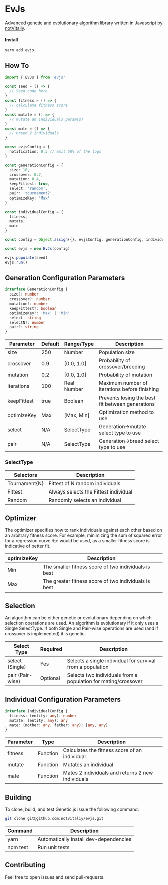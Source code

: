 # EvJs

Advanced genetic and evolutionary algorithm library written in Javascript by [notVitaliy](http://vitaliy.codes).


#### Install

```bash
yarn add evjs
```

## How To

```typescript
import { EvJs } from 'evjs'

const seed = () => {
  // Seed code here
}
const fitness = () => {
  // calculate fitness score
}
const mutate = () => {
  // mutate an individuals param(s)
}
const mate = () => {
  // breed 2 individuals
}

const evjsConfig = {
  notification: 0.5 // emit 50% of the logs
}

const generationConfig = {
  size: 10,
  crossover: 0.7,
  mutation: 0.4,
  keepFittest: true,
  select: 'random',
  pair: 'tournament2',
  optimizeKey: 'Max'
}

const individualConfig = {
  fitness,
  mutate,
  mate
}

const config = Object.assign({}, evjsConfig, generationConfig, individualConfig)

const evjs = new EvJs(config)

evjs.populate(seed)
evjs.run()

```


## Generation Configuration Parameters

```typescript
interface GenerationConfig {
  size?: number
  crossover?: number
  mutation?: number
  keepFittest?: boolean
  optimizeKey?: 'Max' | 'Min'
  select: string
  selectN?: number
  pair?: string
}
```

| Parameter             | Default  | Range/Type  | Description
| --------------------- | -------- | ----------  | -----------
| size                  | 250      | Number      | Population size
| crossover             | 0.9      | [0.0, 1.0]  | Probability of crossover/breeding
| mutation              | 0.2      | [0.0, 1.0]  | Probability of mutation
| iterations            | 100      | Real Number | Maximum number of iterations before finishing
| keepFittest           | true     | Boolean     | Prevents losing the best fit between generations
| optimizeKey           | Max      | [Max, Min]  | Optimization method to use
| select                | N/A      | SelectType  | Generation->mutate select type to use
| pair                  | N/A      | SelectType  | Generation->breed select type to use


### SelectType

| Selectors                 | Description
| -------------------------------- | -----------
| Tournament{N}   | Fittest of <iny>N random individuals
| Fittest         | Always selects the Fittest individual
| Random          | Randomly selects an individual


## Optimizer

The optimizer specifies how to rank individuals against each other based on an arbitrary fitness score. For example, minimizing the sum of squared error for a regression curve `Min` would be used, as a smaller fitness score is indicative of better fit.

| optimizeKey | Description
| ----------- | -----------
| Min         | The smaller fitness score of two individuals is best
| Max         | The greater fitness score of two individuals is best


## Selection

An algorithm can be either genetic or evolutionary depending on which selection operations are used.  An algorithm is evolutionary if it only uses a Single SelectType.  If both Single and Pair-wise operations are used (and if crossover is implemented) it is genetic.


| Select Type         | Required    | Description
| ------------------- | ----------- | -----------
| select  (Single)    | Yes         | Selects a single individual for survival from a population
| pair    (Pair-wise) | Optional    | Selects two individuals from a population for mating/crossover


## Individual Configuration Parameters

```typescript
interface IndividualConfig {
  fitness: (entity: any): number
  mutate: (entity: any): any
  mate: (mother: any, father: any): [any, any]
}
```

| Parameter             | Type     | Description
| --------------------- | -------- | -----------
| fitness               | Function | Calculates the fitness score of an individual
| mutate                | Function | Mutates an individual
| mate                  | Function | Mates 2 individuals and returns 2 new individuals


## Building

To clone, build, and test Genetic.js issue the following command:

```bash
git clone git@github.com:notvitaliy/evjs.git
```

| Command               | Description
| --------------------- | -----------
| yarn                  | Automatically install dev-dependencies
| npm test              | Run unit tests


## Contributing

Feel free to open issues and send pull-requests.
